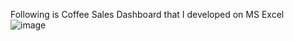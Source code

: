 Following is Coffee Sales Dashboard that I developed on MS Excel  
![image](https://github.com/user-attachments/assets/9d3e615b-2fed-4a8b-b942-7a38909f6b71)
